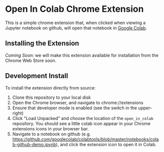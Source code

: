 # Open In Colab Chrome Extension

This is a simple chrome extension that, when clicked when viewing a Jupyter
notebook on github, will open that notebook in
[Google Colab](http://colab.research.google.com/).

## Installing the Extension

*Coming Soon:* we will make this extension available for installation from the Chrome Web Store soon.

## Development Install

To install the extension directly from source:

1. Clone this repository to your local disk
2. Open the Chrome browser, and navigate to chrome://extensions
3. Ensure that developer mode is enabled (see the switch in the upper-right)
4. Click "Load Unpacked" and choose the location of the `open_in_colab` repository.
   You should see a little colab icon appear in your Chrome extensions icons
   in your browser bar.
5. Navigate to a notebook on github
   (e.g. https://github.com/googlecolab/colabtools/blob/master/notebooks/colab-github-demo.ipynb),
   and click the extension icon to open it in Colab.

